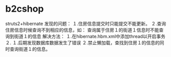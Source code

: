# b2cshop
struts2+hibernate
发现的问题：
１.住房信息提交时只能提交不能更新。
２.查询住房信息时候查询不到相应的信息，如：
  查询属于住房１的街道１信息时不能查询到街道１的信息
解决方法：
１.在hibernate.hbm.xml中添加<property name="hibernate.current_session_context_class">thread</property>以开启事务
２.
  １.后期发现数据库数据发生了错误
  ２.禁止懒加载，查找到住房１的信息的同时查询街道１的信息。
